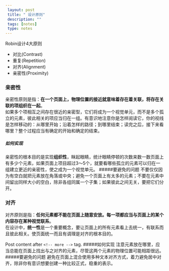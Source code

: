 ```yaml
---
 layout: post
 title: " 设计原则"
 description: ""
 tags: [notes]
 type: notes
---
```

Robin设计4大原则

- 对比(Contrast)
- 重复(Repetition)
- 对齐(Alignment)
- 亲密性(Proximity)

### 亲密性
亲密性原则是指：**在一个页面上，物理位置的接近就意味着存在着关联，将存在关联的项组织在一起**。  
如果多个项相互之间存在很近的亲密型，它们将成为一个视觉单元，而不是多个孤立的元素，彼此相关的项应当归在一组。有意识地注意你是怎样阅读它，你的视线是怎样移动的：从哪里开始；沿着怎样的路径；到哪里结束；读完之后，接下来看哪里？整个过程应当有确定的开始和确定的结束。
##### 如何实现
亲密性的根本目的是实现**组织性**，眯起眼睛，统计眼睛停顿的次数来数一数页面上有多少个元素，如果页面上项目超过3～5个，就要看哪些孤立的元素可以归在一组建立更近的亲密性，使之成为一个视觉单元。
#####要避免的问题
不要仅仅因为有空白就把元素放在角落或中央；避免一个页面上有太多的元素；不要在元素中间留出同样大小的空白，除非各组同属一个子集；如果彼此之间无关，要把它们分开。


### 对齐
对齐原则是指：**任何元素都不能在页面上随意安放。每一项都应当与页面上的某个内容存在某种视觉联系**。  
在设计中，**统一性**是一个重要概念，要让页面上的所有元素看上去统一，有联系而且彼此相关。使页面统一而且有调理是对齐的根本目的。
<!-- more -->
 
Post content after ``<!-- more -->`` tag.
#####如何实现
注意元素放在哪里，应当总能在页面上找出与之对齐的元素，尽管这两个元素的物理位置可能相距很远。
#####要避免的问题
避免在页面上混合使用多种文本对齐方式，着力避免居中对齐，除非你有意识想要创建一种比较正式，稳重的表示。

